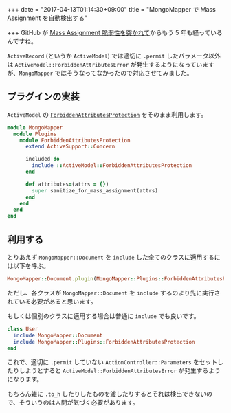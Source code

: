 +++
date = "2017-04-13T01:14:30+09:00"
title = "MongoMapper で Mass Assignment を自動検出する"

+++
GitHub が [Mass Assignment 脆弱性を突かれて](https://www.infoq.com/jp/news/2012/03/GitHub-Compromised)からもう 5 年も経っているんですね。

`ActiveRecord` (というか `ActiveModel`) では適切に `.permit` したパラメータ以外は `ActiveModel::ForbiddenAttributesError` が発生するようになっていますが、`MongoMapper` ではそうなってなかったので対応させてみました。

<!--more-->

## プラグインの実装

`ActiveModel` の [`ForbiddenAttributesProtection`](https://apidock.com/rails/ActiveModel/ForbiddenAttributesProtection) をそのまま利用します。

```rb
module MongoMapper
  module Plugins
    module ForbiddenAttributesProtection
      extend ActiveSupport::Concern

      included do
        include ::ActiveModel::ForbiddenAttributesProtection
      end

      def attributes=(attrs = {})
        super sanitize_for_mass_assignment(attrs)
      end
    end
  end
end
```

## 利用する

とりあえず `MongoMapper::Document` を `include` した全てのクラスに適用するには以下を呼ぶ。

```rb
MongoMapper::Document.plugin(MongoMapper::Plugins::ForbiddenAttributesProtection)
```

ただし、各クラスが `MongoMapper::Document` を `include` するのより先に実行されている必要があると思います。

もしくは個別のクラスに適用する場合は普通に `include` でも良いです。

```rb
class User
  include MongoMapper::Document
  include MongoMapper::Plugins::ForbiddenAttributesProtection
end
```

これで、適切に `.permit` していない `ActionController::Parameters` をセットしたりしようとすると `ActiveModel::ForbiddenAttributesError` が発生するようになります。

もちろん雑に `.to_h` したりしたものを渡したりするとそれは検出できないので、そういうのは人間が気づく必要があります。
